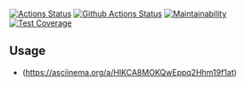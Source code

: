 [![Actions Status](https://github.com/taponomarev/php-project-lvl2/workflows/hexlet-check/badge.svg)](https://github.com/taponomarev/php-project-lvl2/actions)
[![Github Actions Status](https://github.com/taponomarev/php-project-lvl2/workflows/Build/badge.svg)](https://github.com/taponomarev/php-project-lvl2/actions)
[![Maintainability](https://api.codeclimate.com/v1/badges/a99a88d28ad37a79dbf6/maintainability)](https://codeclimate.com/github/codeclimate/codeclimate/maintainability)
[![Test Coverage](https://api.codeclimate.com/v1/badges/71b04dade761eed733ad/test_coverage)](https://codeclimate.com/github/taponomarev/php-project-lvl2/test_coverage)

## Usage

-  (https://asciinema.org/a/HlKCA8MOKQwEppq2Hhm19f1at)